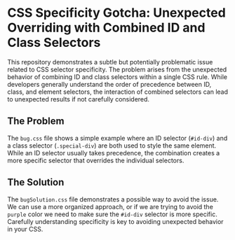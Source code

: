 # CSS Specificity Gotcha: Unexpected Overriding with Combined ID and Class Selectors

This repository demonstrates a subtle but potentially problematic issue related to CSS selector specificity.  The problem arises from the unexpected behavior of combining ID and class selectors within a single CSS rule. While developers generally understand the order of precedence between ID, class, and element selectors, the interaction of combined selectors can lead to unexpected results if not carefully considered.

## The Problem

The `bug.css` file shows a simple example where an ID selector (`#id-div`) and a class selector (`.special-div`) are both used to style the same element. While an ID selector usually takes precedence, the combination creates a more specific selector that overrides the individual selectors.

## The Solution

The `bugSolution.css` file demonstrates a possible way to avoid the issue. We can use a more organized approach, or if we are trying to avoid the `purple` color we need to make sure the `#id-div` selector is more specific.  Carefully understanding specificity is key to avoiding unexpected behavior in your CSS.